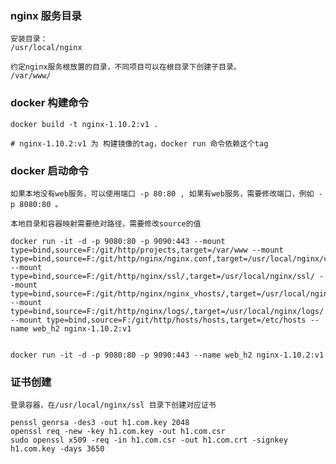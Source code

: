 ### nginx 服务目录
	
	安装目录：
	/usr/local/nginx

	约定nginx服务根放置的目录，不同项目可以在根目录下创建子目录。
	/var/www/

### docker 构建命令

	docker build -t nginx-1.10.2:v1 .

	# nginx-1.10.2:v1 为 构建镜像的tag，docker run 命令依赖这个tag


### docker 启动命令

	如果本地没有web服务，可以使用端口 -p 80:80 , 如果有web服务，需要修改端口，例如 -p 8080:80 。

	本地目录和容器映射需要绝对路径，需要修改source的值

	docker run -it -d -p 9080:80 -p 9090:443 --mount type=bind,source=F:/git/http/projects,target=/var/www --mount type=bind,source=F:/git/http/nginx/nginx.conf,target=/usr/local/nginx/conf/nginx.conf --mount type=bind,source=F:/git/http/nginx/ssl/,target=/usr/local/nginx/ssl/ --mount type=bind,source=F:/git/http/nginx/nginx_vhosts/,target=/usr/local/nginx/nginx_vhosts/ --mount type=bind,source=F:/git/http/nginx/logs/,target=/usr/local/nginx/logs/ --mount type=bind,source=F:/git/http/hosts/hosts,target=/etc/hosts --name web_h2 nginx-1.10.2:v1 


	docker run -it -d -p 9080:80 -p 9090:443 --name web_h2 nginx-1.10.2:v1


### 证书创建

	登录容器，在/usr/local/nginx/ssl 目录下创建对应证书

	penssl genrsa -des3 -out h1.com.key 2048 
	openssl req -new -key h1.com.key -out h1.com.csr   
	sudo openssl x509 -req -in h1.com.csr -out h1.com.crt -signkey h1.com.key -days 3650 